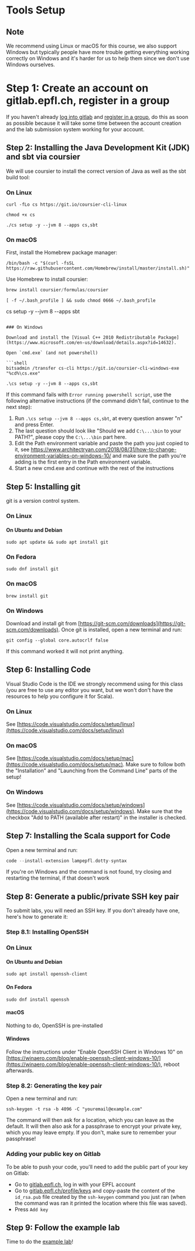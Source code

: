 # Tools Setup

## Note

We recommend using Linux or macOS for this course, we also support Windows but
typically people have more trouble getting everything working correctly on
Windows and it's harder for us to help them since we don't use Windows
ourselves.

# Step 1: Create an account on gitlab.epfl.ch, register in a group

If you haven't already [log into gitlab](https://gitlab.epfl.ch/users/sign_in)
and [register in a
group](https://gitlab.epfl.ch/lamp/cs210/-/blob/master/exercises/Group%20workspaces.md),
do this as soon as possible because it will take some time between the account
creation and the lab submission system working for your account.

## Step 2: Installing the Java Development Kit (JDK) and sbt via coursier

We will use coursier to install the correct version of
Java as well as the sbt build tool:

### On Linux

```shell
curl -fLo cs https://git.io/coursier-cli-linux
```
```shell
chmod +x cs
```
```shell
./cs setup -y --jvm 8 --apps cs,sbt
```

### On macOS

First, install the Homebrew package manager:
```shell
/bin/bash -c "$(curl -fsSL https://raw.githubusercontent.com/Homebrew/install/master/install.sh)"
```
Use Homebrew to install coursier:
```scala
brew install coursier/formulas/coursier
```
```shell
[ -f ~/.bash_profile ] && sudo chmod 0666 ~/.bash_profile
```
cs setup -y --jvm 8 --apps sbt
```

### On Windows

Download and install the [Visual C++ 2010 Redistributable Package](https://www.microsoft.com/en-us/download/details.aspx?id=14632).

Open `cmd.exe` (and not powershell)

```shell
bitsadmin /transfer cs-cli https://git.io/coursier-cli-windows-exe "%cd%\cs.exe"
```
```shell
.\cs setup -y --jvm 8 --apps cs,sbt
```

If this command fails with `Error running powershell script`, use the following
alternative instructions (if the command didn't fail, continue to the next
step):

1. Run `.\cs setup --jvm 8 --apps cs,sbt`, at every question answer "n" and
   press Enter.
2. The last question should look like "Should we add `C:\...\bin` to your PATH?",
   please copy the `C:\...\bin` part here.
3. Edit the Path environment variable and paste the path you just copied to it, see
   https://www.architectryan.com/2018/08/31/how-to-change-environment-variables-on-windows-10/
   and make sure the path you're adding is the first entry in the Path environment
   variable.
4. Start a new cmd.exe and continue with the rest of the instructions

## Step 5: Installing git

git is a version control system.

### On Linux

#### On Ubuntu and Debian

```shell
sudo apt update && sudo apt install git
```

### On Fedora

```shell
sudo dnf install git
```

### On macOS

```shell
brew install git
```

### On Windows

Download and install git from [https://git-scm.com/downloads](https://git-scm.com/downloads).
Once git is installed, open a new terminal and run:

```shell
git config --global core.autocrlf false
```

If this command worked it will not print anything.

## Step 6: Installing Code

Visual Studio Code is the IDE we strongly recommend using for this class (you are free to use any editor you want, but we won't don't have the resources to help you configure it for Scala).

### On Linux

See [https://code.visualstudio.com/docs/setup/linux](https://code.visualstudio.com/docs/setup/linux)

### On macOS

See [https://code.visualstudio.com/docs/setup/mac](https://code.visualstudio.com/docs/setup/mac).
Make sure to follow both the "Installation" and "Launching from the Command Line" parts of the setup!

### On Windows

See [https://code.visualstudio.com/docs/setup/windows](https://code.visualstudio.com/docs/setup/windows).
Make sure that the checkbox "Add to PATH (available after restart)" in the
installer is checked.

## Step 7: Installing the Scala support for Code

Open a new terminal and run:
```scala
code --install-extension lampepfl.dotty-syntax
```

If you're on Windows and the command is not found, try closing and restarting
the terminal, if that doesn't work

## Step 8: Generate a public/private SSH key pair

To submit labs, you will need an SSH key. If you don't already have one, here's how to generate it:

### Step 8.1: Installing OpenSSH

### On Linux

#### On Ubuntu and Debian

```shell
sudo apt install openssh-client
```

#### On Fedora

```shell
sudo dnf install openssh
```

#### macOS

Nothing to do, OpenSSH is pre-installed

#### Windows

Follow the instructions under "Enable OpenSSH Client in Windows 10" on
[https://winaero.com/blog/enable-openssh-client-windows-10/](https://winaero.com/blog/enable-openssh-client-windows-10/),
reboot afterwards.

### Step 8.2: Generating the key pair

Open a new terminal and run:

```shell
ssh-keygen -t rsa -b 4096 -C "youremail@example.com"
```

The command will then ask for a location, which you can leave as the default. It will then also ask for a passphrase to encrypt your private key, which you may leave empty. If you don't, make sure to remember your passphrase!

### Adding your public key on Gitlab

To be able to push your code, you'll need to add the public part of your key on Gitlab:
- Go to [gitlab.epfl.ch](https://gitlab.epfl.ch), log in with your EPFL account
- Go to [gitlab.epfl.ch/profile/keys](https://gitlab.epfl.ch/profile/keys) and copy-paste the content of the `id_rsa.pub` file created by the `ssh-keygen` command you just ran (when the command was ran it printed the location where this file was saved).
- Press `Add key`

## Step 9: Follow the example lab

Time to do the [example lab](example-lab.md)!
